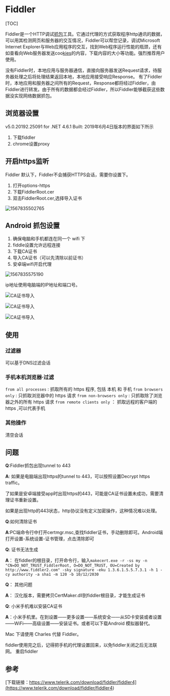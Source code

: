 # Fiddler

[TOC]

Fiddler是一个HTTP调试[抓包](http://www.onlinedown.net/soft/971226.htm)工具。它通过代理的方式获取程序http通讯的数据，可以用其检测网页和服务器的交互情况，Fiddler可以帮您记录，调试Microsoft Internet Explorer与Web应用程序的交互，找到Web程序运行性能的瓶颈，还有如查看向Web服务器发送coo[kies](http://www.onlinedown.net/soft/419785.htm)的内容，下载内容的大小等功能。强烈推荐用户使用。

没有Fiddler时，本地应用与服务器通信，直接向服务器发送Request请求，待服务器处理之后将处理结果返回本地，本地应用接受响应Response。 有了Fiddler时，本地应用和服务器之间所有的Request，Response都将经过Fiddler，由Fiddler进行转发。由于所有的数据都会经过Fiddler，所以Fiddler能够截获这些数据没实现网络数据抓包。

## 浏览器设置

v5.0.20192.25091 for .NET 4.6.1 Built: 2019年6月4日版本的界面如下所示

1. 下载fiddler
2.  chrome设置proxy

## 开启https监听

Fiddler 默认下，Fiddler不会捕获HTTPS会话，需要你设置下。

1. 打开options-https
2. 下载FiddlerRoot.cer
3. 双击FiddlerRoot.cer,选择导入证书



![1567835502765](..\img\%5CUsers%5Ccsy_acer_win8%5CAppData%5CRoaming%5CTypora%5Ctypora-user-images%5C1567835502765.png)



## Android 抓包设置

1. 确保电脑和手机都连在同一个 wifi 下
2. fiddle设置允许远程连接
3. 下载CA证书
4. 导入CA证书（可以先清除以前证书）
5. 安卓端wifi开启代理

![1567835575190](..\img\%5CUsers%5Ccsy_acer_win8%5CAppData%5CRoaming%5CTypora%5Ctypora-user-images%5C1567835575190.png)

ip地址使用电脑端的IP地址和端口号。

![CA证书导入](..\img\CA证书下载.gif)

![CA证书导入](..\img\CA证书导入.gif)

![CA证书导入](..\img\wifi的proxy设置.gif)

## 使用

### 过滤器

可以基于DNS过滤会话

### 手机本机浏览器·过滤

`from all processes` : 抓取所有的 https 程序, 包括 本机 和 手机
`from browsers only` : 只抓取浏览器中的 https 请求
`from non-browsers only` : 只抓取除了浏览器之外的所有 https 请求
`from remote clients only` ： 抓取远程的客户端的 https ,可以代表手机

### 其他操作

清空会话

## 问题

**Q**:Fiddler抓包出现tunnel to 443

**A**: 如果是电脑端出现https的tunnel to 443，可以按照设置Decrypt https traffic。

了如果是安卓端接受app时出现https的443，可能是CA证书设置未成功，需要清理证书重新设置。

如果是出现http的443状态，http协议没有定义加密操作，这种情况难以处理。

**Q**:如何清除证书

**A**:PC端命令行中打开certmgr.msc,查找fiddler证书，手动删除即可。Android端打开设置-系统设置-证书管理，点击清除即可

**Q**: 证书无法生成

**A**： 在fiddler的根目录，打开命令行，输入`makecert.exe -r -ss my -n "CN=DO_NOT_TRUST_FiddlerRoot, O=DO_NOT_TRUST, OU=Created by http://www.fiddler2.com" -sky signature -eku 1.3.6.1.5.5.7.3.1 -h 1 -cy authority -a sha1 -m 120 -b 10/12/2030`

**Q**： 其他问题

**A**： 汉化版本，需要拷贝CertMaker.dll到fiddler根目录，才能生成证书

**Q**: 小米手机难以安装CA证书

**A**：小米手机里。在到设置——更多设置——系统安全——从SD卡安装或者设置——WiFi——高级设置——安装证书。或者可以下载Android 模拟器替代。

Mac 下请使用 Charles 代替 Fiddler。

fiddler使用完之后，记得把手机的代理设置回来，以免fiddler关闭之后无法联网。
重启fiddler



## 参考

[下载链接：https://www.telerik.com/download/fiddler/fiddler4](<https://www.telerik.com/download/fiddler/fiddler4>)



